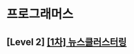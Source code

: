 # 프로그래머스 
## [Level 2] [[1차] 뉴스클러스터링][link]

[link]: https://programmers.co.kr/learn/courses/30/lessons/17677
